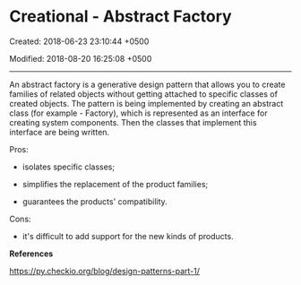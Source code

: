 # Creational - Abstract Factory

Created: 2018-06-23 23:10:44 +0500

Modified: 2018-08-20 16:25:08 +0500

---

An abstract factory is a generative design pattern that allows you to create families of related objects without getting attached to specific classes of created objects. The pattern is being implemented by creating an abstract class (for example - Factory), which is represented as an interface for creating system components. Then the classes that implement this interface are being written.



Pros:

- isolates specific classes;

- simplifies the replacement of the product families;

- guarantees the products' compatibility.

Cons:

- it's difficult to add support for the new kinds of products.



**References**

<https://py.checkio.org/blog/design-patterns-part-1/>
